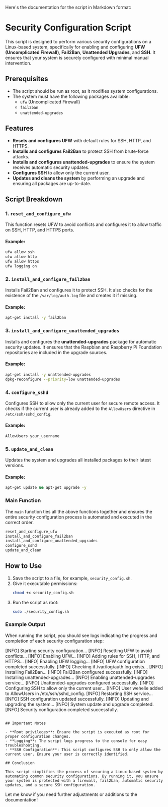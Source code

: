 Here's the documentation for the script in Markdown format:


# Security Configuration Script

This script is designed to perform various security configurations on a Linux-based system, specifically for enabling and configuring **UFW (Uncomplicated Firewall)**, **Fail2Ban**, **Unattended Upgrades**, and **SSH**. It ensures that your system is securely configured with minimal manual intervention.

## Prerequisites

- The script should be run as root, as it modifies system configurations.
- The system must have the following packages available:
  - `ufw` (Uncomplicated Firewall)
  - `fail2ban`
  - `unattended-upgrades`

## Features

- **Resets and configures UFW** with default rules for SSH, HTTP, and HTTPS.
- **Installs and configures Fail2Ban** to protect SSH from brute-force attacks.
- **Installs and configures unattended-upgrades** to ensure the system receives automatic security updates.
- **Configures SSH** to allow only the current user.
- **Updates and cleans the system** by performing an upgrade and ensuring all packages are up-to-date.

## Script Breakdown

### 1. `reset_and_configure_ufw`
This function resets UFW to avoid conflicts and configures it to allow traffic on SSH, HTTP, and HTTPS ports.

#### Example:
```bash
ufw allow ssh
ufw allow http
ufw allow https
ufw logging on
```

### 2. `install_and_configure_fail2ban`
Installs Fail2Ban and configures it to protect SSH. It also checks for the existence of the `/var/log/auth.log` file and creates it if missing.

#### Example:
```bash
apt-get install -y fail2ban
```

### 3. `install_and_configure_unattended_upgrades`
Installs and configures the **unattended-upgrades** package for automatic security updates. It ensures that the Raspbian and Raspberry Pi Foundation repositories are included in the upgrade sources.

#### Example:
```bash
apt-get install -y unattended-upgrades
dpkg-reconfigure --priority=low unattended-upgrades
```

### 4. `configure_sshd`
Configures SSH to allow only the current user for secure remote access. It checks if the current user is already added to the `AllowUsers` directive in `/etc/ssh/sshd_config`.

#### Example:
```bash
AllowUsers your_username
```

### 5. `update_and_clean`
Updates the system and upgrades all installed packages to their latest versions.

#### Example:
```bash
apt-get update && apt-get upgrade -y
```

### Main Function
The `main` function ties all the above functions together and ensures the entire security configuration process is automated and executed in the correct order.

```bash
reset_and_configure_ufw
install_and_configure_fail2ban
install_and_configure_unattended_upgrades
configure_sshd
update_and_clean
```

## How to Use

1. Save the script to a file, for example, `security_config.sh`.
2. Give it executable permissions:
   ```bash
   chmod +x security_config.sh
   ```
3. Run the script as root:
   ```bash
   sudo ./security_config.sh
   ```

### Example Output

When running the script, you should see logs indicating the progress and completion of each security configuration step:

[INFO] Starting security configuration...
[INFO] Resetting UFW to avoid conflicts...
[INFO] Enabling UFW...
[INFO] Adding rules for SSH, HTTP, and HTTPS...
[INFO] Enabling UFW logging...
[INFO] UFW configuration completed successfully.
[INFO] Checking if /var/log/auth.log exists...
[INFO] Installing Fail2Ban...
[INFO] Fail2Ban configured successfully.
[INFO] Installing unattended-upgrades...
[INFO] Enabling unattended-upgrades service...
[INFO] Unattended-upgrades configured successfully.
[INFO] Configuring SSH to allow only the current user...
[INFO] User wehelie added to AllowUsers in /etc/ssh/sshd_config.
[INFO] Restarting SSH service...
[INFO] SSH configuration updated successfully.
[INFO] Updating and upgrading the system...
[INFO] System update and upgrade completed.
[INFO] Security configuration completed successfully.
```

## Important Notes

- **Root privileges**: Ensure the script is executed as root for proper configuration changes.
- **Logging**: The script logs progress to the console for easy troubleshooting.
- **SSH Configuration**: This script configures SSH to only allow the current user. Ensure your user is correctly identified.

## Conclusion

This script simplifies the process of securing a Linux-based system by automating common security configurations. By running it, you ensure your system is protected with a firewall, fail2ban, automatic security updates, and a secure SSH configuration.
```

Let me know if you need further adjustments or additions to the documentation!